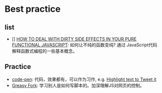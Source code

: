 # Best practice 


## list 

* [] [HOW TO DEAL WITH DIRTY SIDE EFFECTS IN YOUR PURE FUNCTIONAL JAVASCRIPT](https://jrsinclair.com/articles/2018/how-to-deal-with-dirty-side-effects-in-your-pure-functional-javascript/): 如何让不纯的函数变纯? 通过 JavaScript代码解释函数式编程的一些基本概念。


## Practice 

* [code-pen](https://codepen.io/): 代码，效果都有，可以作为习作, e.g. [Highlight text to Tweet it
](https://codepen.io/waldo/project/editor/AakLYY)
* [Greasy Fork](https://greasyfork.org/zh-CN): 学习别人是如何写脚本的。加深理解JS对网页的控制。 